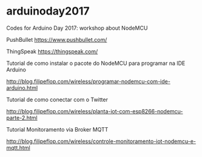 # arduinoday2017
Codes for Arduino Day 2017: workshop about NodeMCU 

PushBullet
https://www.pushbullet.com/

ThingSpeak
https://thingspeak.com/

Tutorial de como instalar o pacote do NodeMCU para programar na IDE Arduino

http://blog.filipeflop.com/wireless/programar-nodemcu-com-ide-arduino.html

Tutorial de como conectar com o Twitter

http://blog.filipeflop.com/wireless/planta-iot-com-esp8266-nodemcu-parte-2.html

Tutorial Monitoramento via Broker MQTT

http://blog.filipeflop.com/wireless/controle-monitoramento-iot-nodemcu-e-mqtt.html
